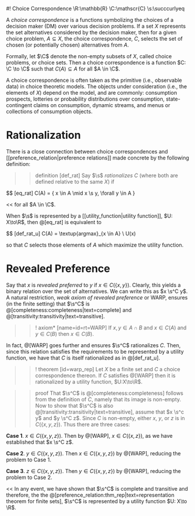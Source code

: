 #! Choice Correspondence
\R:\mathbb{R}
\C:\mathscr{C}
\s:\succcurlyeq 

A *choice correspondence* is a functions symbolizing the choices of a decision maker (DM) over various decision problems. If a set $X$ represents the set alternatives considered by the decision maker, then for a given choice problem, $A \subseteq X$, the choice correspondence, $C$, selects the set of chosen (or potentially chosen) alternatives from $A$. 

Formally, let $\C$ denote the non-empty subsets of $X$, called choice problems, or choice sets. Then a choice correspondence is a function $C: \C \to \C$ such that $C(A) \subseteq A$ for all $A \in \C$.

A choice correspondence is often taken as the primitive (i.e., observable data) in choice theoretic models. The objects under consideration (i.e., the elements of $X$) depend on the model, and are commonly: consumption prospects, lotteries or probability distributions over consumption, state-contingent claims on consumption, dynamic streams, and menus or collections of consumption objects.  

# Rationalization

There is a close connection between choice correspondences and [[preference_relation|preference relations]] made concrete by the following definition: 

>> definition [def_rat] Say $\s$ *rationalizes* $C$ (where both are  defined relative to the same $X$) if

$$ [eq_rat] C(A) = \{ x \in A \mid x \s y, \forall y \in A \}

<< for all $A \in \C$.

When $\s$ is represented by a [[utility_function|utility function]], $U: X\to\R$, then @[eq_rat] is equivalent to 

$$ [def_rat_u] C(A) = \textup{argmax}_{x \in A} \ U(x)

so that $C$ selects those elements of $A$ which maximize the utility function.

# Revealed Preference

Say that $x$ is *revealed preferred* to $y$ if $x \in C(\{x,y\})$. Clearly, this yields a binary relation over the set of alternatives.  We can write this as $x \s^C y$.  A natural restriction, *weak axiom of revealed preference* or WARP, ensures (in the finite setting) that $\s^C$ is @[completeness:completeness|text=complete] and @[transitivity:transitivity|text=transitive].

>>! axiom* [name=id=rt=WARP] If $x,y \in A \cap B$ and $x \in C(A)$ and $y \in C(B)$ then $x \in C(B)$.

In fact, @[WARP] goes further and ensures $\s^C$ rationalizes $C$. Then, since this relation satisfies the requirements to be represented by a utility function, we have that $C$ is itself rationalized as in @[def_rat_u].

>>! theorem [id=warp_rep] Let $X$ be a finite set and $C$ a choice correspondence thereon. If $C$ satisfies @[WARP] then it is rationalized by a utility function, $U:X\to\R$.

>> proof That $\s^C$ is @[completeness:completeness] follows from the definition of $C$, namely that its image is non-empty. Now to show that $\s^C$ is also @[transitivity:transitivity|text=transitive], assume that $x \s^c y$ and $y \s^C z$. Since $C$ is non-empty, either $x$, $y$, or $z$ is in $C(\{x,y,z\})$. Thus there are three cases:

**Case 1**. $x \in C(\{x,y,z\})$. Then by @[WARP], $x \in C(\{x,z\})$, as we have established that $x \s^C z$. 

**Case 2**. $y \in C(\{x,y,z\})$. Then $x \in C(\{x,y,z\})$ by @[WARP], reducing the problem to Case 1.

**Case 3**. $z \in C(\{x,y,z\})$. Then $y \in C(\{x,y,z\})$ by @[WARP], reducing the problem to Case 2.

<< In any event, we have shown that $\s^C$ is complete and transitive and therefore, the the @[preference_relation:thm_rep|text=representation theorem for finite sets], $\s^C$ is represented by a utility function $U: X\to \R$.